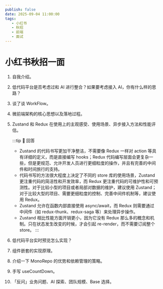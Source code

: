 ```yaml
---
publish: false
date: 2025-09-04 11:00:00
tags:
   - 小红书
   - 秋招
   - 前端
   - 面试
---
```


# 小红书秋招一面

1. 自我介绍。
2. 低代码平台是否考虑过和 AI 进行整合？如果要考虑接入 AI，你有什么样的思路？
3. 谈了谈 WorkFlow。
4. 微前端架构的核心思想以及落地过程。
5. Zustand 和 Redux 在使用上的主观感受、使用场景、异步接入方法和性能评估。

   :::tip 📌 回答
   - Zustand 的代码书写更加干净整洁，不需要像 Redux 一样对 action 等具有详细的定义，而是直接编写 hooks；Redux 代码编写层面会更复杂一些，但是更规范、允许开发人员进行更细粒度的操作，并且有完善的中间件和时间旅行的支持。
   - 代码书写的方法很大程度上决定了不同的 store 库的使用场景，Zustand 更注重代码的简洁性和开发效率，而 Redux 更注重代码的可维护性和可预测性。对于比较小型的项目或者局部对数据的维护，建议使用 Zustand；对于比较大型的项目、需要更细粒度的控制、完善中间件机制等，建议使用 Redux。
   - Zustand 允许在函数内部直接使用 async/await，而 Redux 则需要通过中间件（如 redux-thunk、redux-saga 等）来处理异步操作。
   - Zustand 相比性能方面开销更小，因为它没有 Redux 那么多的概念和机制。只在状态发生改变的时候，才会引起 re-render，而不需要订阅整个 store。
   :::

6. 低代码平台实时预览怎么实现？
7. 组件嵌套的实现原理。
8. 介绍一下 MonoRepo 的优势和依赖管理的策略。
9.  手写 useCountDown。
10. 「反问」业务问题、AI 探索、团队规模、Base 选择。